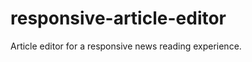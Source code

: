 responsive-article-editor
=========================

Article editor for a responsive news reading experience.
